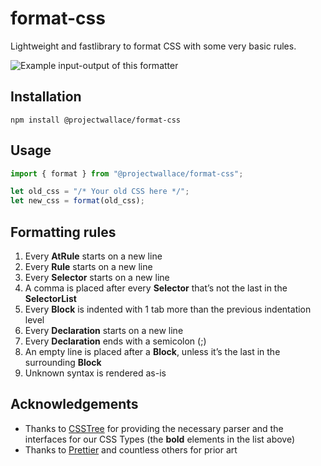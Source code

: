 # format-css

Lightweight and fastlibrary to format CSS with some very basic rules.

![Example input-output of this formatter](https://github.com/projectwallace/format-css/assets/1536852/ce160fd3-fa11-4d90-9432-22567ee1d851)

## Installation

```
npm install @projectwallace/format-css
```

## Usage

```js
import { format } from "@projectwallace/format-css";

let old_css = "/* Your old CSS here */";
let new_css = format(old_css);
```

## Formatting rules

1. Every **AtRule** starts on a new line
1. Every **Rule** starts on a new line
1. Every **Selector** starts on a new line
1. A comma is placed after every **Selector** that’s not the last in the **SelectorList**
1. Every **Block** is indented with 1 tab more than the previous indentation level
1. Every **Declaration** starts on a new line
1. Every **Declaration** ends with a semicolon (;)
1. An empty line is placed after a **Block**, unless it’s the last in the surrounding **Block**
1. Unknown syntax is rendered as-is

## Acknowledgements

- Thanks to [CSSTree](https://github.com/csstree/csstree) for providing the necessary parser and the interfaces for our CSS Types (the **bold** elements in the list above)
- Thanks to [Prettier](https://prettier.io) and countless others for prior art
